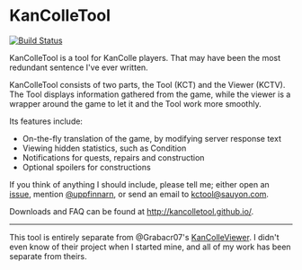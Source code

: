 KanColleTool
============

[![Build Status](https://travis-ci.org/KanColleTool/KanColleTool.png?branch=master)](https://travis-ci.org/KanColleTool/KanColleTool)

KanColleTool is a tool for KanColle players.
That may have been the most redundant sentence I've ever written.

KanColleTool consists of two parts, the Tool (KCT) and the Viewer (KCTV). The Tool displays information gathered from the game, while the viewer is a wrapper around the game to let it and the Tool work more smoothly.

Its features include:

* On-the-fly translation of the game, by modifying server response text
* Viewing hidden statistics, such as Condition
* Notifications for quests, repairs and construction
* Optional spoilers for constructions

If you think of anything I should include, please tell me; either open an [issue](http://github.com/KanColleTool/KanColleTool/issues/), mention [@uppfinnarn](http://twitter.com/uppfinnarn), or send an email to [kctool@sauyon.com](mailto:kctool@sauyon.com).

Downloads and FAQ can be found at <http://kancolletool.github.io/>.

---

This tool is entirely separate from @Grabacr07's [KanColleViewer](https://github.com/Grabacr07/KanColleViewer). I didn't even know of their project when I started mine, and all of my work has been separate from theirs.
